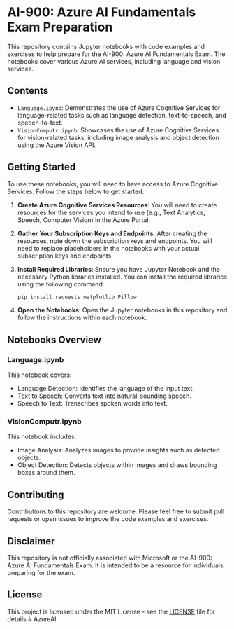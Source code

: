 # AI-900: Azure AI Fundamentals Exam Preparation

This repository contains Jupyter notebooks with code examples and exercises to help prepare for the AI-900: Azure AI Fundamentals Exam. The notebooks cover various Azure AI services, including language and vision services.

## Contents

- `Language.ipynb`: Demonstrates the use of Azure Cognitive Services for language-related tasks such as language detection, text-to-speech, and speech-to-text.
- `VisionComputr.ipynb`: Showcases the use of Azure Cognitive Services for vision-related tasks, including image analysis and object detection using the Azure Vision API.

## Getting Started

To use these notebooks, you will need to have access to Azure Cognitive Services. Follow the steps below to get started:

1. **Create Azure Cognitive Services Resources**: You will need to create resources for the services you intend to use (e.g., Text Analytics, Speech, Computer Vision) in the Azure Portal.

2. **Gather Your Subscription Keys and Endpoints**: After creating the resources, note down the subscription keys and endpoints. You will need to replace placeholders in the notebooks with your actual subscription keys and endpoints.

3. **Install Required Libraries**: Ensure you have Jupyter Notebook and the necessary Python libraries installed. You can install the required libraries using the following command:

    ```sh
    pip install requests matplotlib Pillow
    ```

4. **Open the Notebooks**: Open the Jupyter notebooks in this repository and follow the instructions within each notebook.

## Notebooks Overview

### Language.ipynb

This notebook covers:

- Language Detection: Identifies the language of the input text.
- Text to Speech: Converts text into natural-sounding speech.
- Speech to Text: Transcribes spoken words into text.

### VisionComputr.ipynb

This notebook includes:

- Image Analysis: Analyzes images to provide insights such as detected objects.
- Object Detection: Detects objects within images and draws bounding boxes around them.

## Contributing

Contributions to this repository are welcome. Please feel free to submit pull requests or open issues to improve the code examples and exercises.

## Disclaimer

This repository is not officially associated with Microsoft or the AI-900: Azure AI Fundamentals Exam. It is intended to be a resource for individuals preparing for the exam.

## License

This project is licensed under the MIT License - see the [LICENSE](LICENSE) file for details.# AzureAI
